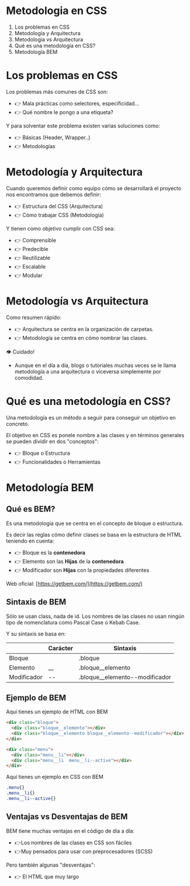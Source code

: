 # Metodologia en CSS

1. Los problemas en CSS
2. Metodología y Arquitectura
3. Metodologia vs Arquitectura
4. Qué es una metodología en CSS?
5. Metodología BEM

# Los problemas en CSS

Los problemas más comunes de CSS son:
* 👉 Mala prácticas como selectores, especificidad...
* 👉 Qué nombre le pongo a una etiqueta?

Y para solventar este problema existen varias soluciones como:
* 👉 Básicas (Header, Wrapper..)
* 👉 Metodologías

# Metodología y Arquitectura

Cuando queremos definir como equipo cómo se desarrollará el proyecto nos encontramos que debemos definir:
* 👉 Estructura del CSS (Arquitectura)
* 👉 Cómo trabajar CSS (Metodología)

Y tienen como objetivo cumplir con CSS sea:
* 👉 Comprensible
* 👉 Predecible
* 👉 Reutilizable
* 👉 Escalable
* 👉 Modular


# Metodología vs Arquitectura

Como resumen rápido:
* 👉 Arquitectura se centra en la organización de carpetas.
* 👉 Metodología se centra en cómo nombrar las clases.

👁️ Cuidado!
* Aunque en el día a día, blogs o tutoriales muchas veces se le llama metodología a una arquitectura o viceversa simplemente por comodidad.

# Qué es una metodología en CSS?

Una metodología es un método a seguir para conseguir un objetivo en concreto.

El objetivo en CSS es ponele nombre a las clases y en términos generales se pueden dividir en dos "conceptos":
* 👉 Bloque o Estructura
* 👉 Funcionalidades o Herramientas


# Metodología BEM

## Qué es BEM?
Es una metodología que se centra en el concepto de bloque o estructura.

Es decir las reglas cómo definir clases se basa en la estructura de HTML teniendo en cuenta:
* 👉 Bloque es la **contenedora**
* 👉 Elemento son las **Hijas** de la **contenedora**
* 👉 Modificador son **Hijas** con la propiedades diferentes

Web oficial: [https://getbem.com/](https://getbem.com/)

## Sintaxis de BEM
Sólo se usan class, nada de id.
Los nombres de las clases no usan ningún tipo de nomenclatura como Pascal Case o Kebab Case.

Y su sintaxis se basa en:

|          | Carácter | Sintaxis |
|----------|----------|----------|
| Bloque   |          | .bloque   |
| Elemento |    __    | .bloque__elemento   |
| Modificador    |    --    | .bloque__elemento--modificador   |


## Ejemplo de BEM
Aquí tienes un ejemplo de HTML con BEM


```html
<div class="bloque">
  <div class="bloque__elemento"></div>
  <div class="bloque__elemento bloque__elemento--modificador"></div>
</div>
```

```html
<div class="menu">
  <div class="menu__li"></div>
  <div class="menu__li  menu__li--active"></div>
</div>
```

Aquí tienes un ejemplo en CSS con BEM

```css
.menu{}
.menu__li{}
.menu__li--active{}
```

##  Ventajas vs Desventajas de BEM
BEM tiene muchas ventajas en el código de día a día:
* 👉Los nombres de las clases en CSS son fáciles
* 👉Muy pensados para usar con preprocesadores (SCSS)

Pero también algunas "desventajas":
* 👉 El HTML que muy largo



